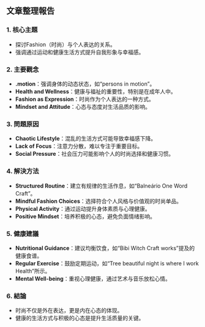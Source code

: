 ## 文章整理報告

### 1. 核心主題  
- 探讨Fashion（时尚）与个人表达的关系。
- 强调通过运动和健康生活方式提升自我形象与幸福感。

### 2. 主要觀念  
- **.motion**：强调身体的动态状态，如“persons in motion”。
- **Health and Wellness**：健康与福祉的重要性，特别是在成年人中。
- **Fashion as Expression**：时尚作为个人表达的一种方式。
- **Mindset and Attitude**：心态与态度对生活品质的影响。

### 3. 問題原因  
- **Chaotic Lifestyle**：混乱的生活方式可能导致幸福感下降。
- **Lack of Focus**：注意力分散，难以专注于重要目标。
- **Social Pressure**：社会压力可能影响个人的时尚选择和健康习惯。

### 4. 解決方法  
- **Structured Routine**：建立有规律的生活作息，如“Balneário One Word Craft”。
- **Mindful Fashion Choices**：选择符合个人风格与价值观的时尚单品。
- **Physical Activity**：通过运动提升身体素质与心理健康。
- **Positive Mindset**：培养积极的心态，避免负面情绪影响。

### 5. 健康建議  
- **Nutritional Guidance**：建议均衡饮食，如“Bibi Witch Craft works”提及的健康食谱。
- **Regular Exercise**：鼓励定期运动，如“Tree beautiful night is where I work Health”所示。
- **Mental Well-being**：重视心理健康，通过艺术与音乐放松心情。

### 6. 結論  
- 时尚不仅是外在表达，更是内在心态的体现。
- 健康的生活方式与积极的心态是提升生活质量的关键。